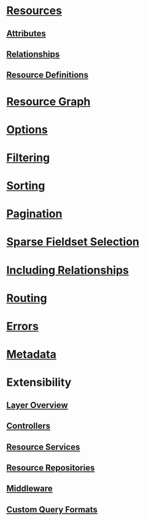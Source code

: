 # [Resources](resources/index.md)
## [Attributes](resources/attributes.md)
## [Relationships](resources/relationships.md)
## [Resource Definitions](resources/resource-definitions.md)

# [Resource Graph](resource-graph.md)
# [Options](options.md)
# [Filtering](filtering.md)
# [Sorting](sorting.md)
# [Pagination](pagination.md)
# [Sparse Fieldset Selection](sparse-fieldset-selection.md)
# [Including Relationships](including-relationships.md)
# [Routing](routing.md)
# [Errors](errors.md)
# [Metadata](meta.md)

# Extensibility
## [Layer Overview](extensibility/layer-overview.md)
## [Controllers](extensibility/controllers.md)
## [Resource Services](extensibility/services.md)
## [Resource Repositories](extensibility/repositories.md)
## [Middleware](extensibility/middleware.md)
## [Custom Query Formats](extensibility/custom-query-formats.md)
